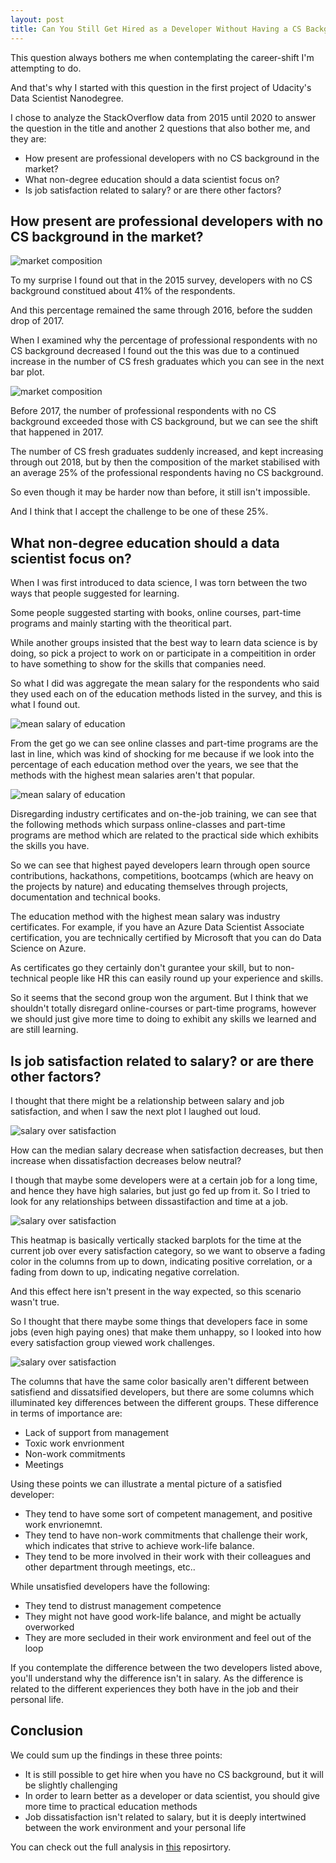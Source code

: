 ```yaml
---
layout: post
title: Can You Still Get Hired as a Developer Without Having a CS Background?
---
```


This question always bothers me when contemplating the career-shift I'm attempting to do.

And that's why I started with this question in the first project of Udacity's Data Scientist Nanodegree.

I chose to analyze the StackOverflow data from 2015 until 2020 to answer the question in the title and another 2 questions that also bother me, and they are:
* How present are professional developers with no CS background in the market?
* What non-degree education should a data scientist focus on?
* Is job satisfaction related to salary? or are there other factors?


## How present are professional developers with no CS background in the market?

![market composition](../images/stackoverflow/market_composition_donut.png)

To my surprise I found out that in the 2015 survey, developers with no CS background constitued about 41% of the respondents.

And this percentage remained the same through 2016, before the sudden drop of 2017.

When I examined why the percentage of professional respondents with no CS background decreased I found out the this was due to a continued increase in the number of CS fresh graduates which you can see in the next bar plot.

![market composition](../images/stackoverflow/market_composition_bar.png)

Before 2017, the number of professional respondents with no CS background exceeded those with CS background, but we can see the shift that happened in 2017.

The number of CS fresh graduates suddenly increased, and kept increasing through out 2018, but by then the composition of the market stabilised with an average 25% of the professional respondents having no CS background.

So even though it may be harder now than before, it still isn't impossible.

And I think that I accept the challenge to be one of these 25%.


## What non-degree education should a data scientist focus on?

When I was first introduced to data science, I was torn between the two ways that people suggested for learning.

Some people suggested starting with books, online courses, part-time programs and mainly starting with the theoritical part.

While another groups insisted that the best way to learn data science is by doing, so pick a project to work on or participate in a compeitition in order to have something to show for the skills that companies need.

So what I did was aggregate the mean salary for the respondents who said they used each on of the education methods listed in the survey, and this is what I found out.

![mean salary of education](../images/stackoverflow/ds_eduation_mean_salary.png)

From the get go we can see online classes and part-time programs are the last in line, which was kind of shocking for me because if we look into the percentage of each education method over the years, we see that the methods with the highest mean salaries aren't that popular. 

![mean salary of education](../images/stackoverflow/ds_education_donut.png)

Disregarding industry certificates and on-the-job training, we can see that the following methods which surpass online-classes and part-time programs are method which are related to the practical side which exhibits the skills you have.

So we can see that highest payed developers learn through open source contributions, hackathons, competitions, bootcamps (which are heavy on the projects by nature) and educating themselves through projects, documentation and technical books.

The education method with the highest mean salary was industry certificates. For example, if you have an Azure Data Scientist Associate certification, you are technically certified by Microsoft that you can do Data Science on Azure. 

As certificates go they certainly don't gurantee your skill, but to non-technical people like HR this can easily round up your experience and skills.

So it seems that the second group won the argument. But I think that we shouldn't totally disregard online-courses or part-time programs, however we should just give more time to doing to exhibit any skills we learned and are still learning.




## Is job satisfaction related to salary? or are there other factors?

I thought that there might be a relationship between salary and job satisfaction, and when I saw the next plot I laughed out loud.

![salary over satisfaction](../images/stackoverflow/salary_vs_js.png)

How can the median salary decrease when satisfaction decreases, but then increase when dissatisfaction decreases below neutral?

I though that maybe some developers were at a certain job for a long time, and hence they have high salaries, but just go fed up from it. So I tried to look for any relationships between dissastifaction and time at a job.

![salary over satisfaction](../images/stackoverflow/js_vs_hiredate.png)

This heatmap is basically vertically stacked barplots for the time at the current job over every satisfaction category, so we want to observe a fading color in the columns from up to down, indicating positive correlation, or a fading from down to up, indicating negative correlation.

And this effect here isn't present in the way expected, so this scenario wasn't true.

So I thought that there maybe some things that developers face in some jobs (even high paying ones) that make them unhappy, so I looked into how every satisfaction group viewed work challenges.

![salary over satisfaction](../images/stackoverflow/js_vs_challenges.png)

The columns that have the same color basically aren't different between satisfiend and dissatsified developers, but there are some columns which illuminated key differences between the different groups. These difference in terms of importance are:
* Lack of support from management
* Toxic work envrionment
* Non-work commitments
* Meetings

Using these points we can illustrate a mental picture of a satisfied developer:
* They tend to have some sort of competent management, and positive work envrionemnt.
* They tend to have non-work commitments that challenge their work, which indicates that strive to achieve work-life balance.
* They tend to be more involved in their work with their colleagues and other department through meetings, etc..

While unsatisfied developers have the following:
* They tend to distrust management competence
* They might not have good work-life balance, and might be actually overworked
* They are more secluded in their work environment and feel out of the loop


If you contemplate the difference between the two developers listed above, you'll understand why the difference isn't in salary. As the difference is related to the different experiences they both have in the job and their personal life.


## Conclusion

We could sum up the findings in these three points:
* It is still possible to get hire when you have no CS background, but it will be slightly challenging
* In order to learn better as a developer or data scientist, you should give more time to practical education methods 
* Job dissatisfaction isn't related to salary, but it is deeply intertwined between the work environment and your personal life

You can check out the full analysis in [this](https://github.com/ahmedsamirio/stackoverflow-analysis) reposirtory.
